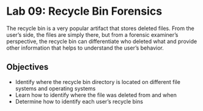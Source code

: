 # Lab 09: Recycle Bin Forensics

The recycle bin is a very popular artifact that stores deleted files. From the user’s side, the files are simply there, but from a forensic examiner’s perspective, the recycle bin can differentiate who deleted what and provide other information that helps to understand the user’s behavior.

## Objectives
- Identify where the recycle bin directory is located on different file systems and operating systems
- Learn how to identify where the file was deleted from and when
- Determine how to identify each user’s recycle bins
